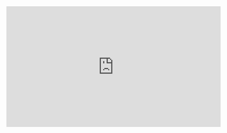 <iframe width="560" height="315" src="https://www.youtube.com/embed/hV929rp1YmI" frameborder="0" allowfullscreen></iframe>
